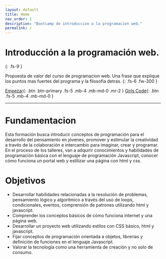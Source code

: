 ```yaml
---
layout: default
title: Home
nav_order: 1
description: "Bootcamp de introduccion a la programacion web."
permalink: /
---
```


# Introducción a la programación web.
{: .fs-9 }

Propuesta de valor del curso de programacion web. Una frase que explique los puntos mas fuertes del programa y la filosofia detras.
{: .fs-6 .fw-300 }

[Empezar](#empezar){: .btn .btn-primary .fs-5 .mb-4 .mb-md-0 .mr-2 } [Girls Code](https://www.instagram.com/girlscodepy/?hl=es){: .btn .fs-5 .mb-4 .mb-md-0 }

---


# Fundamentacion

Esta formación busca introducir conceptos de programación para el desarrollo del pensamiento en jóvenes, promover y estimular la creatividad a través de la colaboración e intercambio para imaginar, crear y programar. En el proceso de los talleres,  van a adquirir conocimientos y habilidades de programación básica con el lenguaje de programación Javascript, conocer cómo funciona un portal web y estilizar una página con html y css.  

# Objetivos
* Desarrollar habilidades relacionadas a la resolución de problemas, pensamiento lógico y algorítmico a través del uso de loops, condicionales, eventos, comprensión de patrones utilizando html y javascript. 
* Comprender los conceptos básicos de cómo funciona internet y una página web. 
* Desarrollar un proyecto web utilizando estilos con CSS básico, html y javascript. 
* Fijar conceptos de programación orientada a objetos, librerías y definición de funciones en el lenguaje Javascript. 
* Valorar la tecnología como una herramienta de creación y no solo de consumo. 
